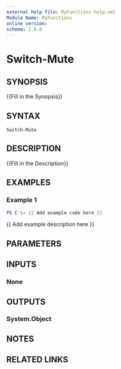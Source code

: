 ```yaml
---
external help file: MyFunctions-help.xml
Module Name: MyFunctions
online version:
schema: 2.0.0
---
```


# Switch-Mute

## SYNOPSIS
{{Fill in the Synopsis}}

## SYNTAX

```
Switch-Mute
```

## DESCRIPTION
{{Fill in the Description}}

## EXAMPLES

### Example 1
```powershell
PS C:\> {{ Add example code here }}
```

{{ Add example description here }}

## PARAMETERS

## INPUTS

### None


## OUTPUTS

### System.Object

## NOTES

## RELATED LINKS
